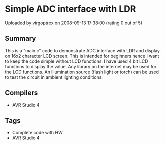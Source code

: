 # Simple ADC interface with LDR

Uploaded by virgoptrex on 2008-09-13 17:38:00 (rating 0 out of 5)

## Summary

This is a "main.c" code to demonstrate ADC interface with LDR and display on 16x2 character LCD screen. This is intended for beginners hence I want to keep the code simple without LCD functions. I have used 4 bit LCD functions to display the value. Any library on the internet may be used for the LCD functions. An illumination source (flash light or torch) can be used to test the circuit in ambient lighting conditions.

## Compilers

- AVR Studio 4

## Tags

- Complete code with HW
- AVR Studio 4
